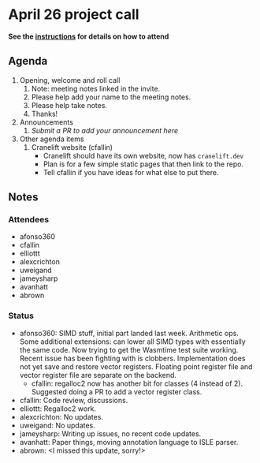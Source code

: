 # April 26 project call

**See the [instructions](../README.md) for details on how to attend**

## Agenda
1. Opening, welcome and roll call
    1. Note: meeting notes linked in the invite.
    1. Please help add your name to the meeting notes.
    1. Please help take notes.
    1. Thanks!
1. Announcements
    1. _Submit a PR to add your announcement here_
1. Other agenda items
    1. Cranelift website (cfallin)
        - Cranelift should have its own website, now has `cranelift.dev`
        - Plan is for a few simple static pages that then link to the repo. 
        - Tell cfallin if you have ideas for what else to put there.

## Notes

### Attendees

- afonso360
- cfallin
- elliottt
- alexcrichton
- uweigand
- jameysharp
- avanhatt
- abrown

### Status

- afonso360: SIMD stuff, initial part landed last week. Arithmetic ops. Some additional extensions: can lower all SIMD types with essentially the same code. Now trying to get the Wasmtime test suite working. Recent issue has been fighting with is clobbers. Implementation does not yet save and restore vector registers. Floating point register file and vector register file are separate on the backend. 
    - cfallin: regalloc2 now has another bit for classes (4 instead of 2). Suggested doing a PR to add a vector register class. 
- cfallin:  Code review, discussions. 
- elliottt: Regalloc2 work. 
- alexcrichton:  No updates. 
- uweigand:  No updates. 
- jameysharp: Writing up issues, no recent code updates. 
- avanhatt: Paper things, moving annotation language to ISLE parser.
- abrown: <I missed this update, sorry!>

